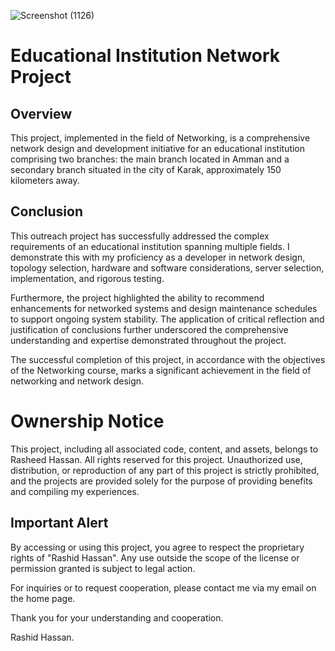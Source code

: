 ![Screenshot (1126)](https://github.com/RashidHasan/Research-Implementing-Network/assets/136935583/7ed8a2a4-cc96-4f2e-acd4-6d6ea46c8958)


# Educational Institution Network Project

## Overview

This project, implemented in the field of Networking, is a comprehensive network design and development initiative for an educational institution comprising two branches: the main branch located in Amman and a secondary branch situated in the city of Karak, approximately 150 kilometers away.

## Conclusion

This outreach project has successfully addressed the complex requirements of an educational institution spanning multiple fields. I demonstrate this with my proficiency as a developer in network design, topology selection, hardware and software considerations, server selection, implementation, and rigorous testing.

Furthermore, the project highlighted the ability to recommend enhancements for networked systems and design maintenance schedules to support ongoing system stability. The application of critical reflection and justification of conclusions further underscored the comprehensive understanding and expertise demonstrated throughout the project.

The successful completion of this project, in accordance with the objectives of the Networking course, marks a significant achievement in the field of networking and network design.

# Ownership Notice

This project, including all associated code, content, and assets, belongs to Rasheed Hassan. All rights reserved for this project. Unauthorized use, distribution, or reproduction of any part of this project is strictly prohibited, and the projects are provided solely for the purpose of providing benefits and compiling my experiences.

## Important Alert
By accessing or using this project, you agree to respect the proprietary rights of "Rashid Hassan". Any use outside the scope of the license or permission granted is subject to legal action.

For inquiries or to request cooperation, please contact me via my email on the home page.

Thank you for your understanding and cooperation.

Rashid Hassan.
